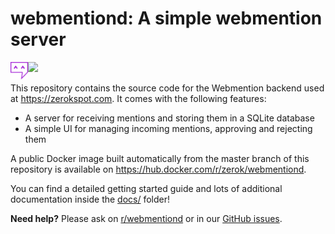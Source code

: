 # webmentiond: A simple webmention server

<p style="text-align:left"><img src="frontend/css/webmentiond-logo.svg" height="28" style="float:left" alt=""> <a href="https://zerokspot.com/weblog/2020/07/12/what-code-i-put-online/" style="border:none"><img src="https://zerokspot.com/images/status-maintained.svg"></a></p>

This repository contains the source code for the Webmention backend used at
<https://zerokspot.com>. It comes with the following features:

- A server for receiving mentions and storing them in a SQLite database
- A simple UI for managing incoming mentions, approving and rejecting them

A public Docker image built automatically from the master branch of this
repository is available on <https://hub.docker.com/r/zerok/webmentiond>.

You can find a detailed getting started guide and lots of additional
documentation inside the [docs/](./docs/) folder!

**Need help?** Please ask on
[r/webmentiond](https://www.reddit.com/r/webmentiond/) or in our [GitHub
issues](https://github.com/zerok/webmentiond/issues).

